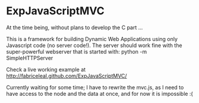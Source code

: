 # ExpJavaScriptMVC

At the time being, without plans to develop the C part ... 

This is a framework for building Dynamic Web Applications using only Javascript code
(no server code!). The server should work fine with the super-powerful webserver
that is started with: python -m SimpleHTTPServer

Check a live working example at http://fabriceleal.github.com/ExpJavaScriptMVC/

Currently waiting for some time; I have to rewrite the mvc.js, as I need to have
access to the node and the data at once, and for now it is impossible :(

